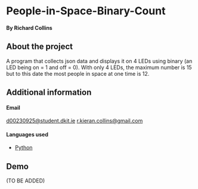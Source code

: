 # People-in-Space-Binary-Count
#### By Richard Collins

## About the project
A program that collects json data and displays it on 4 LEDs using binary (an LED being on = 1 and off = 0). With only 4 LEDs, the maximum number is 15 but to this date the most 
people in space at one time is 12.

## Additional information
#### Email
d00230925@student.dkit.ie
r.kieran.collins@gmail.com
#### Languages used
- [Python](https://www.python.org)

## Demo
(TO BE ADDED)
